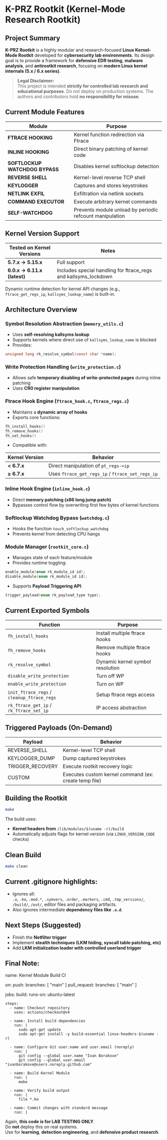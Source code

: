 
# K-PRZ Rootkit (Kernel-Mode Research Rootkit)

## Project Summary

**K-PRZ Rootkit** is a highly modular and research-focused **Linux Kernel-Mode Rootkit** developed for **cybersecurity lab environments**. Its design goal is to provide a framework for **defensive EDR testing**, **malware analysis**, and **antirootkit research**, focusing on **modern Linux kernel internals (5.x / 6.x series)**.

> **Legal Disclaimer:**  
This project is intended **strictly for controlled lab research and educational purposes**. Do not deploy on production systems. The authors and contributors hold **no responsibility for misuse**.

## Current Module Features

| Module                         | Purpose                          |
|--------------------------------|----------------------------------|
| **FTRACE HOOKING**             | Kernel function redirection via Ftrace |
| **INLINE HOOKING**             | Direct binary patching of kernel code |
| **SOFTLOCKUP WATCHDOG BYPASS** | Disables kernel softlockup detection |
| **REVERSE SHELL**              | Kernel-level reverse TCP shell |
| **KEYLOGGER**                  | Captures and stores keystrokes |
| **NETLINK EXFIL**              | Exfiltration via netlink sockets |
| **COMMAND EXECUTOR**           | Execute arbitrary kernel commands |
| **SELF-WATCHDOG**              | Prevents module unload by periodic refcount manipulation |

## Kernel Version Support

| Tested on Kernel Versions       | Notes                          |
|---------------------------------|-------------------------------|
| **5.7.x → 5.15.x**             | Full support |
| **6.0.x → 6.11.x (latest)**    | Includes special handling for ftrace_regs and kallsyms_lockdown |

Dynamic runtime detection for kernel API changes (e.g., `ftrace_get_regs_ip`, `kallsyms_lookup_name`) is built-in.

## Architecture Overview

### Symbol Resolution Abstraction (`memory_utils.c`)
- Uses **self-resolving kallsyms lookup**
- Supports kernels where direct use of `kallsyms_lookup_name` is blocked
- Provides:
```c
unsigned long rk_resolve_symbol(const char *name);
```

### Write Protection Handling (`write_protection.c`)
- Allows safe **temporary disabling of write-protected pages** during inline patching
- Uses **CR0 register manipulation**

### Ftrace Hook Engine (`ftrace_hook.c`, `ftrace_regs.c`)
- Maintains a **dynamic array of hooks**
- Exports core functions:
```c
fh_install_hooks()
fh_remove_hooks()
fh_set_hooks()
```
- Compatible with:

| Kernel Version       | Behavior                      |
|----------------------|-------------------------------|
| **< 6.7.x**          | Direct manipulation of `pt_regs->ip` |
| **≥ 6.7.x**          | Uses `ftrace_get_regs_ip` / `ftrace_set_regs_ip` |

### Inline Hook Engine (`inline_hook.c`)
- Direct **memory patching (x86 long jump patch)**
- Bypasses control flow by overwriting first few bytes of kernel functions

### Softlockup Watchdog Bypass (`watchdog.c`)
- Hooks the function `touch_softlockup_watchdog`
- Prevents kernel from detecting CPU hangs

### Module Manager (`rootkit_core.c`)
- Manages state of each feature/module  
- Provides runtime toggling:
```c
enable_module(enum rk_module_id id);
disable_module(enum rk_module_id id);
```
- Supports **Payload Triggering API**:
```c
trigger_payload(enum rk_payload_type type);
```

## Current Exported Symbols

| Function                          | Purpose                        |
|-----------------------------------|--------------------------------|
| `fh_install_hooks`                | Install multiple ftrace hooks |
| `fh_remove_hooks`                 | Remove multiple ftrace hooks |
| `rk_resolve_symbol`               | Dynamic kernel symbol resolution |
| `disable_write_protection`        | Turn off WP |
| `enable_write_protection`         | Turn on WP |
| `init_ftrace_regs` / `cleanup_ftrace_regs` | Setup ftrace regs access |
| `rk_ftrace_get_ip` / `rk_ftrace_set_ip` | IP access abstraction |

## Triggered Payloads (On-Demand)

| Payload                    | Behavior                |
|----------------------------|-------------------------|
| REVERSE_SHELL              | Kernel-level TCP shell |
| KEYLOGGER_DUMP             | Dump captured keystrokes |
| TRIGGER_RECOVERY           | Execute rootkit recovery logic |
| CUSTOM                     | Executes custom kernel command (ex: create temp file) |

## Building the Rootkit

```bash
make
```
The build uses:
- **Kernel headers from** `/lib/modules/$(uname -r)/build`
- Automatically adjusts flags for kernel version (via `LINUX_VERSION_CODE` checks)

## Clean Build

```bash
make clean
```

## Current .gitignore highlights:

- Ignores all:  
`.o`, `.ko`, `.mod.*`, `.symvers`, `.order`, `.markers`, `.cmd`, `.tmp_versions/`, `/build/`, `/out/`, editor files and packaging artifacts.
- Also ignores intermediate **dependency files like `.o.d`**.

## Next Steps (Suggested)

- Finish the **Netfilter trigger**
- Implement **stealth techniques (LKM hiding, syscall table patching, etc)**
- Add **LKM initialization loader with controlled userland trigger**

## Final Note:
name: Kernel Module Build CI

on:
  push:
    branches: [ "main" ]
  pull_request:
    branches: [ "main" ]

jobs:
  build:
    runs-on: ubuntu-latest

    steps:
      - name: Checkout repository
        uses: actions/checkout@v4

      - name: Install build dependencies
        run: |
          sudo apt-get update
          sudo apt-get install -y build-essential linux-headers-$(uname -r)

      - name: Configure Git user.name and user.email (noreply)
        run: |
          git config --global user.name "Ivan Borakove"
          git config --global user.email "ivanborakove@users.noreply.github.com"

      - name: Build Kernel Module
        run: |
          make

      - name: Verify build output
        run: |
          file *.ko

      - name: Commit changes with standard message
        run: |

Again, **this code is for LAB TESTING ONLY**.  
Do **not** deploy this on real systems.  
Use for **learning**, **detection engineering**, and **defensive product research**.
